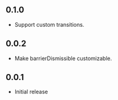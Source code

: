 ## 0.1.0

* Support custom transitions.

## 0.0.2

* Make barrierDismissible customizable.

## 0.0.1

* Initial release
